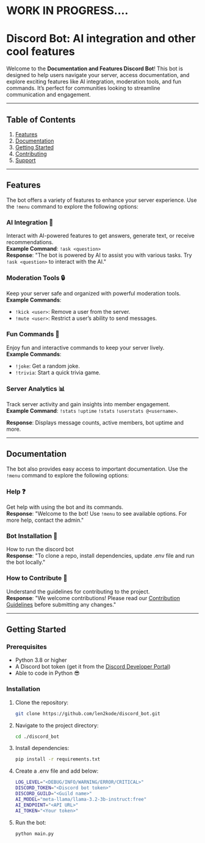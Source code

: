 # WORK IN PROGRESS....

# Discord Bot: AI integration and other cool features

Welcome to the **Documentation and Features Discord Bot**! This bot is designed to help users navigate your server, access documentation, and explore exciting features like AI integration, moderation tools, and fun commands. It’s perfect for communities looking to streamline communication and engagement.

---

## Table of Contents
1. [Features](#features)
2. [Documentation](#documentation)
3. [Getting Started](#getting-started)
4. [Contributing](#contributing)
5. [Support](#support)

---

## Features

The bot offers a variety of features to enhance your server experience. Use the `!menu` command to explore the following options:

### **AI Integration** 🤖
Interact with AI-powered features to get answers, generate text, or receive recommendations.  
**Example Command**: `!ask <question>`  
**Response**: "The bot is powered by AI to assist you with various tasks. Try `!ask <question>` to interact with the AI."

### **Moderation Tools** 🔒
Keep your server safe and organized with powerful moderation tools.  
**Example Commands**:
- `!kick <user>`: Remove a user from the server.
- `!mute <user>`: Restrict a user’s ability to send messages.

### **Fun Commands** 🎉
Enjoy fun and interactive commands to keep your server lively.  
**Example Commands**:
- `!joke`: Get a random joke.
- `!trivia`: Start a quick trivia game.

### **Server Analytics** 📊
Track server activity and gain insights into member engagement.  
**Example Command**: `!stats` `!uptime` `!stats` `!userstats @<username>`.

**Response**: Displays message counts, active members, bot uptime and more.

---

## Documentation

The bot also provides easy access to important documentation. Use the `!menu` command to explore the following options:

### **Help** ❓
Get help with using the bot and its commands.  
**Response**: "Welcome to the bot! Use `!menu` to see available options. For more help, contact the admin."

### **Bot Installation** 📘
How to run the discord bot  
**Response**: "To clone a repo, install dependencies, update .env file and run the bot locally."

### **How to Contribute** 🤝
Understand the guidelines for contributing to the project.  
**Response**: "We welcome contributions! Please read our [Contribution Guidelines](link) before submitting any changes."

---

## Getting Started

### Prerequisites
- Python 3.8 or higher
- A Discord bot token (get it from the [Discord Developer Portal](https://discord.com/developers/applications))
- Able to code in Python 😎

### Installation
1. Clone the repository:
   ```bash
   git clone https://github.com/len2kode/discord_bot.git
   ```
2. Navigate to the project directory:
   ```bash
   cd ./discord_bot
   ```
3. Install dependencies:
   ```bash
   pip install -r requirements.txt
   ```
4. Create a .env file and add below:
   ```bash
   LOG_LEVEL="<DEBUG/INFO/WARNING/ERROR/CRITICAL>"
   DISCORD_TOKEN="<Discord bot token>"
   DISCORD_GUILD="<Guild name>"
   AI_MODEL="meta-llama/llama-3.2-3b-instruct:free"
   AI_ENDPOINT="<API URL>"
   AI_TOKEN="<Your token>"
   ```
5. Run the bot:
   ```bash
   python main.py
   ```
